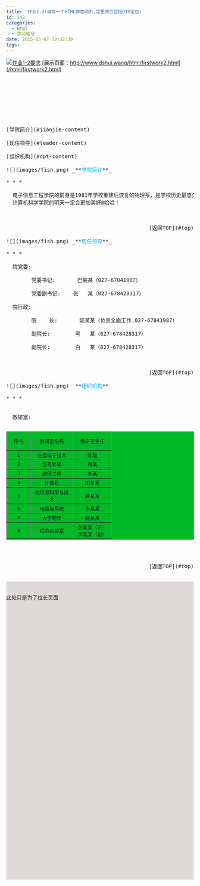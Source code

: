 ```yaml
---
title: '作业1-2(编写一个HTML静态网页,完整网页包括DIV定位)'
id: 142
categories:
  - Html
  - 学习笔记
date: 2015-05-07 22:32:39
tags:
---
```


[![作业1-2要求](/wp-content/uploads/2015/05/QQ20150507-3@2x-300x205.png)](/wp-content/uploads/2015/05/QQ20150507-3@2x.png)
[展示页面：http://www.dshui.wang/html/firstwork2.html](/html/firstwork2.html)
<pre lang="html" line="1" escaped="true">
<!doctype html>
<html>
<head>
<meta charset="UTF-8">
<title>学院概括</title>
</head>
<!---
#Designed By Anthony_Box
#Date: 2015-05-07
#201321092028 OF SCUEC
--->
<body name='top' link="#1F94F0" vlink="#85B2BE" leftmargin="10px" topmargin="20px" style="width:800px;margin:0 auto;">
[学院简介](#jianjie-content)

[现任领导](#leader-content)

[组织机构](#dpt-content)

<div id="jianjie-content">![](images/fish.png) _**<font color="#00AEFF">学院简介</font>**_

* * *
</div>
<div>&nbsp;&nbsp;电子信息工程学院的前身是1981年学校重建后恢复的物理系，是学校历史最悠久 教学单位之一；1988年，物理系更名为电子信息工程系并开始招收电子技术专业本科生；由于那什么的什么的那啥，老师这里给了省略。。。。。。。。。。。
&nbsp;&nbsp;计算机科学学院的明天一定会更加美好@哈哈！</div>
<div align="right">

[返回TOP](#top)
</div>
<div id="leader-content">![](images/fish.png) _**<font color="#00AEFF">现任领导</font>**_

* * *
</div>
<div>&nbsp;&nbsp;院党委:

&nbsp;&nbsp;&nbsp;&nbsp;&nbsp;&nbsp;&nbsp;&nbsp;党委书记:&nbsp;&nbsp;&nbsp;&nbsp;&nbsp;&nbsp;&nbsp;巴某某（027-67841987）

&nbsp;&nbsp;&nbsp;&nbsp;&nbsp;&nbsp;&nbsp;&nbsp;党委副书记:&nbsp;&nbsp;&nbsp;&nbsp;张&nbsp;&nbsp;&nbsp;某（027-678428317）

&nbsp;&nbsp;院行政:

&nbsp;&nbsp;&nbsp;&nbsp;&nbsp;&nbsp;&nbsp;&nbsp;院&nbsp;&nbsp;&nbsp;&nbsp;长:&nbsp;&nbsp;&nbsp;&nbsp;&nbsp;&nbsp;&nbsp;娃某某（负责全面工作,027-67841987）

&nbsp;&nbsp;&nbsp;&nbsp;&nbsp;&nbsp;&nbsp;&nbsp;副院长:&nbsp;&nbsp;&nbsp;&nbsp;&nbsp;&nbsp;&nbsp;&nbsp;黑&nbsp;&nbsp;&nbsp;某（027-678428317）

&nbsp;&nbsp;&nbsp;&nbsp;&nbsp;&nbsp;&nbsp;&nbsp;副院长:&nbsp;&nbsp;&nbsp;&nbsp;&nbsp;&nbsp;&nbsp;&nbsp;白&nbsp;&nbsp;&nbsp;某（027-678428317）</div>
<div align="right">

[返回TOP](#top)
</div>
<div id="dpt-content">![](images/fish.png) _**<font color="#00AEFF">组织机构</font>**_

* * *
</div>
<div>
&nbsp;&nbsp;教研室:

<table border="1px" bgcolor="#02B928" width="500px" style="text-align:center">
	<tr style="height:50px">
    	<td width="50px">序号</td><td width="100px">教研室名称</td><td width="90px">教研室主任</td>
    </tr>
	<tr>
    	<td>1</td><td>应用电子技术</td><td>陈琨</td>
    </tr>
	<tr>
    	<td>2</td><td>信号处理</td><td>周某</td>
    </tr>
	<tr>
    	<td>3</td><td>通信工程</td><td>朱某</td>
    </tr>
	<tr>
    	<td>4</td><td>计算机</td><td>田某某</td>
    </tr>
	<tr>
    	<td>5</td><td>光信息科学与技术</td><td>钟某某</td>
    </tr>
	<tr>
    	<td>6</td><td>电路与系统</td><td>朱某某</td>
    </tr>
	<tr>
    	<td>7</td><td>大学物理</td><td>姚某某</td>
    </tr>
	<tr>
    	<td>8</td><td>综合实验室</td><td>彭某某（正）伊某某（副）</td>
    </tr>
</table>
<div align="right">

[返回TOP](#top)
</div>
</div>
<div style="height:800px;background-color:#DFDADA">

此处只是为了拉长页面

</div>
</body>
</html>

</pre>